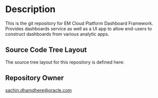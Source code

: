Description
===========
This is the git repository for EM Cloud Platform Dashboard Framework. Provides dashboards service as well as a UI app to allow end-users to construct dashboards from various analytic apps.

Source Code Tree Layout
------------------------
The source tree layout for this repository is defined here:


Repository Owner
----------------
sachin.dhamdhere@oracle.com

